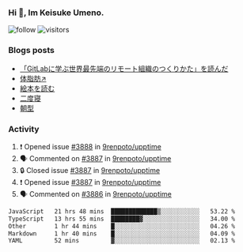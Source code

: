 ### Hi 👋, Im Keisuke Umeno.

<!--
**9renpoto/9renpoto** is a ✨ _special_ ✨ repository because its `README.md` (this file) appears on your GitHub profile.

Here are some ideas to get you started:

- 🔭 I’m currently working on ...
- 🌱 I’m currently learning ...
- 👯 I’m looking to collaborate on ...
- 🤔 I’m looking for help with ...
- 💬 Ask me about ...
- 📫 How to reach me: ...
- 😄 Pronouns: ...
- ⚡ Fun fact: ...
-->

![follow](https://img.shields.io/github/followers/9renpoto?label=Follow&style=social)
![visitors](https://komarev.com/ghpvc/?username=9renpoto&label=Profile%20views&color=0e75b6&style=flat)

### Blogs posts

<!-- BLOG-POST-LIST:START -->
- [「GitLabに学ぶ世界最先端のリモート組織のつくりかた」を読んだ](https://9renpoto.win/entry/2024/09/10/remote_organization)
- [体脂肪↗](https://9renpoto.win/entry/2024/08/12/gaining_fat)
- [絵本を読む](https://9renpoto.win/entry/2024/07/26/picture_book)
- [二度寝](https://9renpoto.win/entry/2024/07/18/going_back_to_sleep)
- [朝型](https://9renpoto.win/entry/2024/05/29/im-an-early)
<!-- BLOG-POST-LIST:END -->

### Activity

<!--START_SECTION:activity-->
1. ❗ Opened issue [#3888](https://github.com/9renpoto/upptime/issues/3888) in [9renpoto/upptime](https://github.com/9renpoto/upptime)
2. 🗣 Commented on [#3887](https://github.com/9renpoto/upptime/issues/3887#issuecomment-2433331168) in [9renpoto/upptime](https://github.com/9renpoto/upptime)
3. 🔒 Closed issue [#3887](https://github.com/9renpoto/upptime/issues/3887) in [9renpoto/upptime](https://github.com/9renpoto/upptime)
4. ❗ Opened issue [#3887](https://github.com/9renpoto/upptime/issues/3887) in [9renpoto/upptime](https://github.com/9renpoto/upptime)
5. 🗣 Commented on [#3886](https://github.com/9renpoto/upptime/issues/3886#issuecomment-2432973421) in [9renpoto/upptime](https://github.com/9renpoto/upptime)
<!--END_SECTION:activity-->

<!--START_SECTION:waka-->

```txt
JavaScript   21 hrs 48 mins  █████████████▒░░░░░░░░░░░   53.22 %
TypeScript   13 hrs 55 mins  ████████▓░░░░░░░░░░░░░░░░   34.00 %
Other        1 hr 44 mins    █░░░░░░░░░░░░░░░░░░░░░░░░   04.26 %
Markdown     1 hr 40 mins    █░░░░░░░░░░░░░░░░░░░░░░░░   04.09 %
YAML         52 mins         ▓░░░░░░░░░░░░░░░░░░░░░░░░   02.13 %
```

<!--END_SECTION:waka-->
